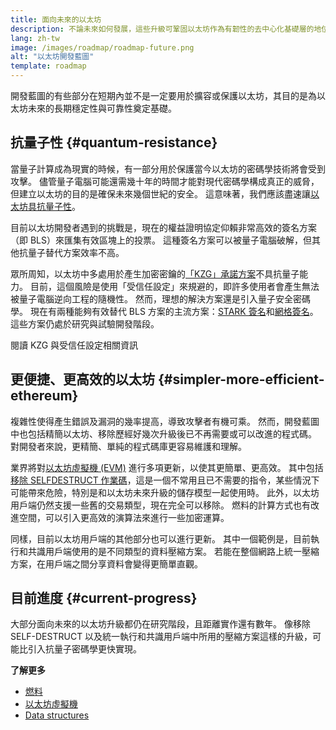 ```yaml
---
title: 面向未來的以太坊
description: 不論未來如何發展，這些升級可鞏固以太坊作為有韌性的去中心化基礎層的地位。
lang: zh-tw
image: /images/roadmap/roadmap-future.png
alt: "以太坊開發藍圖"
template: roadmap
---
```


開發藍圖的有些部分在短期內並不是一定要用於擴容或保護以太坊，其目的是為以太坊未來的長期穩定性與可靠性奠定基礎。

## 抗量子性 {#quantum-resistance}

當量子計算成為現實的時候，有一部分用於保護當今以太坊的密碼學技術將會受到攻擊。 儘管量子電腦可能還需幾十年的時間才能對現代密碼學構成真正的威脅，但建立以太坊的目的是確保未來幾個世紀的安全。 這意味著，我們應該盡速讓[以太坊具抗量子性](https://consensys.net/blog/developers/how-will-quantum-supremacy-affect-blockchain/)。

目前以太坊開發者遇到的挑戰是，現在的權益證明協定仰賴非常高效的簽名方案（即 BLS）來匯集有效區塊上的投票。 這種簽名方案可以被量子電腦破解，但其他抗量子替代方案效率不高。

眾所周知，以太坊中多處用於產生加密密鑰的[「KZG」承諾方案](/roadmap/danksharding/#what-is-kzg)不具抗量子能力。 目前，這個風險是使用「受信任設定」來規避的，即許多使用者會產生無法被量子電腦逆向工程的隨機性。 然而，理想的解決方案還是引入量子安全密碼學。 現在有兩種能夠有效替代 BLS 方案的主流方案：[STARK 簽名](https://hackmd.io/@vbuterin/stark_aggregation)和[網格簽名](https://medium.com/asecuritysite-when-bob-met-alice/so-what-is-lattice-encryption-326ac66e3175)。 這些方案仍處於研究與試驗開發階段。

<ButtonLink variant="outline-color" to="/roadmap/danksharding#what-is-kzg"> 閱讀 KZG 與受信任設定相關資訊</ButtonLink>

## 更便捷、更高效的以太坊 {#simpler-more-efficient-ethereum}

複雜性使得產生錯誤及漏洞的幾率提高，導致攻擊者有機可乘。 然而，開發藍圖中也包括精簡以太坊、移除歷經好幾次升級後已不再需要或可以改進的程式碼。 對開發者來說，更精簡、單純的程式碼庫更容易維護和理解。

業界將對[以太坊虛擬機 (EVM)](/developers/docs/evm) 進行多項更新，以使其更簡單、更高效。 其中包括[移除 SELFDESTRUCT 作業碼](https://hackmd.io/@vbuterin/selfdestruct)，這是一個不常用且已不需要的指令，某些情況下可能帶來危險，特別是和以太坊未來升級的儲存模型一起使用時。 此外，以太坊用戶端仍然支援一些舊的交易類型，現在完全可以移除。 燃料的計算方式也有改進空間，可以引入更高效的演算法來進行一些加密運算。

同樣，目前以太坊用戶端的其他部分也可以進行更新。 其中一個範例是，目前執行和共識用戶端使用的是不同類型的資料壓縮方案。 若能在整個網路上統一壓縮方案，在用戶端之間分享資料會變得更簡單直觀。

## 目前進度 {#current-progress}

大部分面向未來的以太坊升級都仍在研究階段，且距離實作還有數年。 像移除 SELF-DESTRUCT 以及統一執行和共識用戶端中所用的壓縮方案這樣的升級，可能比引入抗量子密碼學更快實現。

**了解更多**

- [燃料](/developers/docs/gas)
- [以太坊虛擬機](/developers/docs/evm)
- [Data structures](/developers/docs/data-structures-and-encoding)
